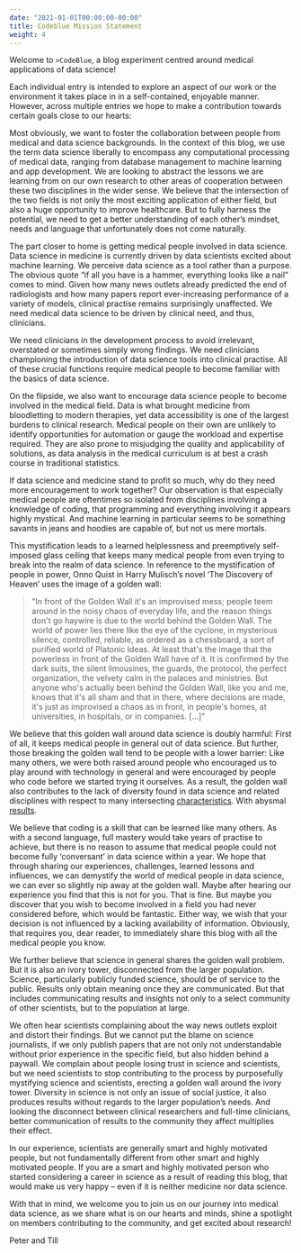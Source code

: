 ```yaml
---
date: "2021-01-01T00:00:00-00:00"
title: Codeblue Mission Statement
weight: 4
---
```


Welcome to `>CodeBlue`, a blog experiment centred around medical applications of data science!

Each individual entry is intended to explore an aspect of our work or the environment it takes place in in a self-contained, enjoyable manner. However, across multiple entries we hope to make a contribution towards certain goals close to our hearts:

Most obviously, we want to foster the collaboration between people from medical and data science backgrounds. In the context of this blog, we use the term data science liberally to encompass any computational processing of medical data, ranging from database management to machine learning and app development. We are looking to abstract the lessons we are learning from on our own research to other areas of cooperation between these two disciplines in the wider sense. We believe that the intersection of the two fields is not only the most exciting application of either field, but also a huge opportunity to improve healthcare. But to fully harness the potential, we need to get a better understanding of each other’s mindset, needs and language that unfortunately does not come naturally.

The part closer to home is getting medical people involved in data science. Data science in medicine is currently driven by data scientists excited about machine learning. We perceive data science as a tool rather than a purpose. The obvious quote “if all you have is a hammer, everything looks like a nail” comes to mind. Given how many news outlets already predicted the end of radiologists and how many papers report ever-increasing performance of a variety of models, clinical practise remains surprisingly unaffected. We need medical data science to be driven by clinical need, and thus, clinicians.

We need clinicians in the development process to avoid irrelevant, overstated or sometimes simply wrong findings. We need clinicians championing the introduction of data science tools into clinical practise. All of these crucial functions require medical people to become familiar with the basics of data science.

On the flipside, we also want to encourage data science people to become involved in the medical field. Data is what brought medicine from bloodletting to modern therapies, yet data accessibility is one of the largest burdens to clinical research. Medical people on their own are unlikely to identify opportunities for automation or gauge the workload and expertise required. They are also prone to misjudging the quality and applicability of solutions, as data analysis in the medical curriculum is at best a crash course in traditional statistics.

If data science and medicine stand to profit so much, why do they need more encouragement to work together? Our observation is that especially medical people are oftentimes so isolated from disciplines involving a knowledge of coding, that programming and everything involving it appears highly mystical. And machine learning in particular seems to be something savants in jeans and hoodies are capable of, but not us mere mortals.

This mystification leads to a learned helplessness and preemptively self-imposed glass ceiling that keeps many medical people from even trying to break into the realm of data science. In reference to the mystification of people in power, Onno Quist in Harry Mulisch’s novel ‘The Discovery of Heaven’ uses the image of a golden wall:

> "In front of the Golden Wall it's an improvised mess; people teem around in the noisy chaos of everyday life, and the reason things don't go haywire is due to the world behind the Golden Wall. The world of power lies there like the eye of the cyclone, in mysterious silence, controlled, reliable, as ordered as a chessboard, a sort of purified world of Platonic Ideas. At least that's the image that the powerless in front of the Golden Wall have of it. It is confirmed by the dark suits, the silent limousines, the guards, the protocol, the perfect organization, the velvety calm in the palaces and ministries. But anyone who's actually been behind the Golden Wall, like you and me, knows that it's all sham and that in there, where decisions are made, it's just as improvised a chaos as in front, in people's homes, at universities, in hospitals, or in companies. [...]"

We believe that this golden wall around data science is doubly harmful: First of all, it keeps medical people in general out of data science. But further, those breaking the golden wall tend to be people with a lower barrier: Like many others, we were both raised around people who encouraged us to play around with technology in general and were encouraged by people who code before we started trying it ourselves. As a result, the golden wall also contributes to the lack of diversity found in data science and related disciplines with respect to many intersecting [characteristics](https://aiindex.stanford.edu/wp-content/uploads/2021/03/2021-AI-Index-Report-_Chapter-6.pdf). With abysmal [results](https://www.vice.com/en/article/7kpxyy/this-image-of-a-white-barack-obama-is-ais-racial-bias-problem-in-a-nutshell).

We believe that coding is a skill that can be learned like many others. As with a second language, full mastery would take years of practise to achieve, but there is no reason to assume that medical people could not become fully ‘conversant’ in data science within a year. We hope that through sharing our experiences, challenges, learned lessons and influences, we can demystify the world of medical people in data science, we can ever so slightly nip away at the golden wall. Maybe after hearing our experience you find that this is not for you. That is fine. But maybe you discover that you wish to become involved in a field you had never considered before, which would be fantastic. Either way, we wish that your decision is not influenced by a lacking availability of information. Obviously, that requires you, dear reader, to immediately share this blog with all the medical people you know.

We further believe that science in general shares the golden wall problem. But it is also an ivory tower, disconnected from the larger population. Science, particularly publicly funded science, should be of service to the public. Results only obtain meaning once they are communicated. But that includes communicating results and insights not only to a select community of other scientists, but to the population at large.

We often hear scientists complaining about the way news outlets exploit and distort their findings. But we cannot put the blame on science journalists, if we only publish papers that are not only not understandable without prior experience in the specific field, but also hidden behind a paywall. We complain about people losing trust in science and scientists, but we need scientists to stop contributing to the process by purposefully mystifying science and scientists, erecting a golden wall around the ivory tower. Diversity in science is not only an issue of social justice, it also produces results without regards to the larger population’s needs. And looking the disconnect between clinical researchers and full-time clinicians, better communication of results to the community they affect multiplies their effect.

In our experience, scientists are generally smart and highly motivated people, but not fundamentally different from other smart and highly motivated people. If you are a smart and highly motivated person who started considering a career in science as a result of reading this blog, that would make us very happy – even if it is neither medicine nor data science.

With that in mind, we welcome you to join us on our journey into medical data science, as we share what is on our hearts and minds, shine a spotlight on members contributing to the community, and get excited about research!

Peter and Till
